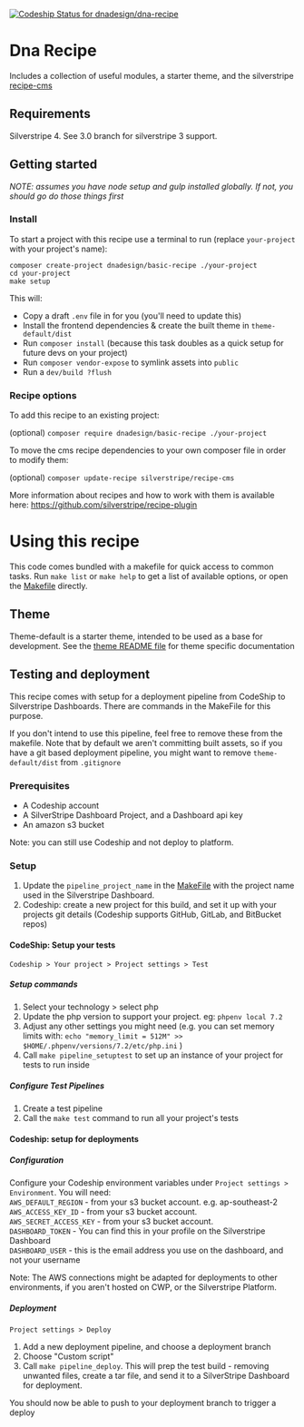 [ ![Codeship Status for dnadesign/dna-recipe](https://app.codeship.com/projects/abf14460-c604-0136-1ad5-227471ba4a25/status)](https://app.codeship.com/projects/314469)

# Dna Recipe

Includes a collection of useful modules, a starter theme, and the silverstripe [recipe-cms](https://github.com/silverstripe/recipe-cms)

## Requirements
Silverstripe 4. See 3.0 branch for silverstripe 3 support.

## Getting started
_NOTE: assumes you have node setup and gulp installed globally. If not, you should go do those things first_

### Install
To start a project with this recipe use a terminal to run (replace `your-project` with your project's name):

`composer create-project dnadesign/basic-recipe ./your-project`  
`cd your-project`   
`make setup`  
    
This will: 
* Copy a draft `.env` file in for you (you'll need to update this)
* Install the frontend dependencies & create the built theme in `theme-default/dist`
* Run `composer install` (because this task doubles as a quick setup for future devs on your project)
* Run `composer vendor-expose` to symlink assets into `public`
* Run a `dev/build ?flush`

### Recipe options

To add this recipe to an existing project:

(optional) `composer require dnadesign/basic-recipe ./your-project` 

To move the cms recipe dependencies to your own composer file in order to modify them:

(optional) `composer update-recipe silverstripe/recipe-cms`

More information about recipes and how to work with them is available here: https://github.com/silverstripe/recipe-plugin

# Using this recipe 

This code comes bundled with a makefile for quick access to common tasks. Run `make list` or `make help` to get a list of available options, or open the [Makefile](Makefile) directly.

## Theme
Theme-default is a starter theme, intended to be used as a base for development. See the [theme README file](theme-default/README.md) for theme specific documentation

## Testing and deployment

This recipe comes with setup for a deployment pipeline from CodeShip to Silverstripe Dashboards. There are commands in the MakeFile for this purpose. 

If you don't intend to use this pipeline, feel free to remove these from the makefile.  Note that by default we aren't committing built assets, so if you have a git based deployment pipeline, you might want to remove `theme-default/dist` from `.gitignore`


### Prerequisites
* A Codeship account
* A SilverStripe Dashboard Project, and a Dashboard api key
* An amazon s3 bucket 

Note: you can still use Codeship and not deploy to platform. 

### Setup

1. Update the `pipeline_project_name` in the [MakeFile](Makefile) with the project name used in the Silverstripe Dashboard. 
2. Codeship: create a new project for this build, and set it up with your projects git details (Codeship supports GitHub, GitLab, and BitBucket repos)

#### CodeShip: Setup your tests

`Codeship > Your project > Project settings > Test`

#####  Setup commands
1. Select your technology > select php
2. Update the php version to support your project. eg: `phpenv local 7.2`
3. Adjust any other settings you might need (e.g. you can set memory limits with: `echo "memory_limit = 512M" >> $HOME/.phpenv/versions/7.2/etc/php.ini` )
4. Call `make pipeline_setuptest` to set up an instance of your project for tests to run inside

##### Configure Test Pipelines
1. Create a test pipeline
2. Call the `make test` command to run all your project's tests

#### Codeship: setup for deployments

##### Configuration
Configure your Codeship environment variables under `Project settings > Environment`. You will need:   
  `AWS_DEFAULT_REGION` - from your s3 bucket account. e.g. ap-southeast-2  
  `AWS_ACCESS_KEY_ID`  - from your s3 bucket account.  
  `AWS_SECRET_ACCESS_KEY`  - from your s3 bucket account.  
  `DASHBOARD_TOKEN` - You can find this in your profile on the Silverstripe Dashboard  
  `DASHBOARD_USER` - this is the email address you use on the dashboard, and not your username  

Note: The AWS connections might be adapted for deployments to other environments, if you aren't hosted on CWP, or the Silverstripe Platform.   

##### Deployment
`Project settings > Deploy`

1. Add a new deployment pipeline, and choose a deployment branch
2. Choose "Custom script" 
3. Call `make pipeline_deploy`. This will prep the test build - removing unwanted files, create a tar file, and send it to a SilverStripe Dashboard for deployment. 

You should now be able to push to your deployment branch to trigger a deploy

